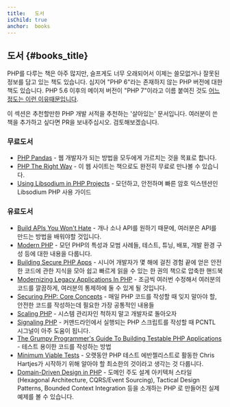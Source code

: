 ```yaml
---
title:   도서
isChild: true
anchor:  books
---
```


## 도서 {#books_title}

PHP를 다루는 책은 아주 많지만, 슬프게도 너무 오래되어서 이제는 쓸모없거나 잘못된 정보를 담고 있는 책도 있습니다.
심지어 "PHP 6"라는 존재하지 않는 PHP 버전에 대한 책도 있습니다. PHP 5.6 이후의 메이저 버전이 "PHP 7"이라고 이름 붙여진
것도 [어느정도는 이런 이유때문입니다](https://wiki.php.net/rfc/php6).

이 섹션은 추천할만한 PHP 개발 서적을 추천하는 '살아있는' 문서입니다. 여러분이 쓴 책을 추가하고 싶다면 PR을
보내주십시오. 검토해보겠습니다.

### 무료도서

* [PHP Pandas](http://daylerees.com/php-pandas/) - 웹 개발자가 되는 방법을 모두에게 가르치는 것을 목표로 합니다.
* [PHP The Right Way](https://leanpub.com/phptherightway/) - 이 웹 사이트는 책으로도 완전히 무료로 만나볼 수 있습니다.
* [Using Libsodium in PHP Projects](https://paragonie.com/book/pecl-libsodium) - 모던하고, 안전하며 빠른 암호 익스텐션인 Libsodium PHP 사용 가이드

### 유료도서

* [Build APIs You Won't Hate](https://leanpub.com/build-apis-you-wont-hate) - 개나 소나 API를 원하기 때문에,
여러분은 API를 만드는 방법을 배워야할 것입니다.
* [Modern PHP](http://shop.oreilly.com/product/0636920033868.do) - 모던 PHP의 특성과 모범 사례들, 테스트, 튜닝, 배포, 개발 환경 구성 등에 대한 내용을 다룹니다.
* [Building Secure PHP Apps](https://leanpub.com/buildingsecurephpapps) - 시니어 개발자가 몇 해에 걸친 경험 끝에 얻은
안전한 코드에 관한 지식을 모아 쉽고 빠르게 읽을 수 있는 한 권의 책으로 압축한 핸드북
* [Modernizing Legacy Applications In PHP](https://leanpub.com/mlaphp) - 조금씩 여러번 수정해서 여러분의 코드를
깔끔하게, 여러분의 통제하에 둘 수 있게 될 것입니다.
* [Securing PHP: Core Concepts](https://leanpub.com/securingphp-coreconcepts) - 매일 PHP 코드를 작성할 때 잊지 말아야
할, 안전한 코드를 작성하는데 필요한 가장 공통적인 내용들
* [Scaling PHP](http://www.scalingphpbook.com/) - 시스템 관리자인 척하지 말고 개발자로 돌아오자
* [Signaling PHP](https://leanpub.com/signalingphp) - 커맨드라인에서 실행되는 PHP 스크립트를 작성할 때 PCNTL 시그널이
아주 도움이 됩니다.
* [The Grumpy Programmer's Guide To Building Testable PHP Applications](https://leanpub.com/grumpy-testing) - 테스트
용이한 코드를 작성하는 방법
* [Minimum Viable Tests](https://leanpub.com/minimumviabletests) - 오랫동안 PHP 테스트 에반젤리스트로 활동한 Chris Hartjes가 시작하기 위해 알아야 할 최소한의 것이라고 생각는 것 다룹니다.
* [Domain-Driven Design in PHP](https://leanpub.com/ddd-in-php) - 도메인 주도 설계 아키텍처 스타일 (Hexagonal Architecture, CQRS/Event Sourcing), Tactical Design Patterns, Bounded Context Integration 등을 소개하는 PHP 로 만들어진 실제 예제를 볼 수 있습니다.